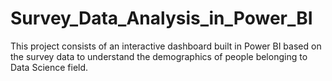 # Survey_Data_Analysis_in_Power_BI
This project consists of an interactive dashboard built in Power BI based on the survey data to understand the demographics of people belonging to Data Science field.
